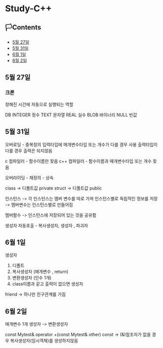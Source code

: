 # Study-C++

## 🏳Contents
- [5월 27일](#5월27일)
- [5월 31일](#5월31일)
- [6월 1일](#6월1일)
- [6월 2일](#6월2일)


## 5월 27일

### 크론
정해진 시간에 자동으로 실행되는 역할

DB
INTEGER 정수
TEXT 문자열
REAL 실수
BLOB 바이너리
NULL 빈값

## 5월 31일

오버로딩 - 중복정의
입력타입에 매개변수타입 또는 개수가 다를 경우 사용
출력타입이 다를 경우 출력은 되지않음

c 컴파일러 - 함수이름만 찾음
c++ 컴파일러 - 함수이름과 매개변수타입 또는 개수 찾음

오버라이딩 - 재정의 - 상속

class -> 디폴트값 private
struct -> 디폴트값 public

인스턴스
-> 각 인스턴스는 멤버 변수를 따로 가져 인스턴스별로 독립적인 정보를 저장
-> 멤버변수는 인스턴스별로 만들어짐

멤버함수
-> 인스턴스에 저장되어 있는 것을 공유함

생성자 자동호출  - 복사생성자, 생성자 , 파괴자

## 6월 1일

생성자
1. 디폴트
2. 복사생성자 (매개변수 , return)
3. 변환생성자 (인수 1개)
4. class이름과 같고  출력이 없으면 생성자

friend -> 하나만 친구관계를 가짐

## 6월 2일

매개변수 1개 생성자
-> 변환생성자

const Mytest& operator +(const Mytest& other) const
-> (&)참조자가 없을 경우 복사생성자(임시객체)를 생성하지않음


